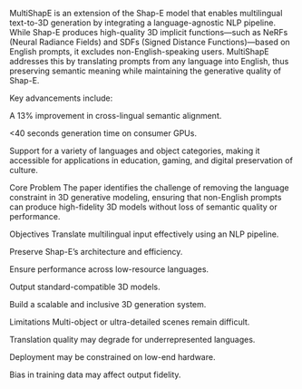 MultiShapE is an extension of the Shap-E model that enables multilingual text-to-3D generation by integrating a language-agnostic NLP pipeline. While Shap-E produces high-quality 3D implicit functions—such as NeRFs (Neural Radiance Fields) and SDFs (Signed Distance Functions)—based on English prompts, it excludes non-English-speaking users. MultiShapE addresses this by translating prompts from any language into English, thus preserving semantic meaning while maintaining the generative quality of Shap-E.

Key advancements include:

A 13% improvement in cross-lingual semantic alignment.

<40 seconds generation time on consumer GPUs.

Support for a variety of languages and object categories, making it accessible for applications in education, gaming, and digital preservation of culture.

Core Problem
The paper identifies the challenge of removing the language constraint in 3D generative modeling, ensuring that non-English prompts can produce high-fidelity 3D models without loss of semantic quality or performance.

Objectives
Translate multilingual input effectively using an NLP pipeline.

Preserve Shap-E’s architecture and efficiency.

Ensure performance across low-resource languages.

Output standard-compatible 3D models.

Build a scalable and inclusive 3D generation system.

Limitations
Multi-object or ultra-detailed scenes remain difficult.

Translation quality may degrade for underrepresented languages.

Deployment may be constrained on low-end hardware.

Bias in training data may affect output fidelity.
